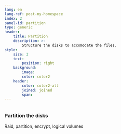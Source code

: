 ```yaml
---
lang: en
lang-ref: post-my-homespace
index: 2
panel-id: partition
type: generic
header:
    title: Partition
    description: >-
        Structure the disks to accomodate the files.
style:
    size: 2
    text:
        position: right
    background:
        image:
        color: color2
    header:
        color: color2-alt
        joined: joined
        span:
---
```

<div class="inner columns aligned">
    <div class="span-4">
        <h3 class="major">Partition the disks</h3>
        <p>Raid, partition, encrypt, logical volumes</p>
    </div>
</div>
